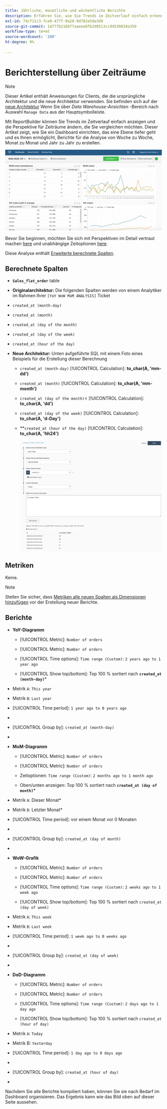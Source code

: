 ```yaml
---
title: Jährliche, monatliche und wöchentliche Berichte
description: Erfahren Sie, wie Sie Trends im Zeitverlauf einfach erkennen und die Perspektive für Zeiträume ändern können, die Sie vergleichen möchten.
exl-id: 74cf11c3-7ce0-477f-9a28-9d782e5da3d9
source-git-commit: 14777b216bf7aaeea0fb2d0513cc94539034a359
workflow-type: tm+mt
source-wordcount: '289'
ht-degree: 0%

---
```


# Berichterstellung über Zeiträume

>[!NOTE]
>
>Dieser Artikel enthält Anweisungen für Clients, die die ursprüngliche Architektur und die neue Architektur verwenden. Sie befinden sich auf der [neue Architektur](../../administrator/account-management/new-architecture.md) Wenn Sie über _Data Warehouse-Ansichten_ -Bereich nach Auswahl `Manage Data` aus der Hauptsymbolleiste.

Mit ReportBuilder können Sie Trends im Zeitverlauf einfach anzeigen und die Perspektive für Zeiträume ändern, die Sie vergleichen möchten. Dieser Artikel zeigt, wie Sie ein Dashboard einrichten, das eine Ebene tiefer geht und es Ihnen ermöglicht, Berichte für die Analyse von Woche zu Woche, Monat zu Monat und Jahr zu Jahr zu erstellen.

![](../../assets/Wow__mom__yoy.png)

Bevor Sie beginnen, möchten Sie sich mit Perspektiven im Detail vertraut machen [here](../../tutorials/using-visual-report-builder.md) und unabhängige Zeitoptionen [here](../../tutorials/time-options-visual-rpt-bldr.md).

Diese Analyse enthält [Erweiterte berechnete Spalten](../data-warehouse-mgr/adv-calc-columns.md).

## Berechnete Spalten

* **`Sales_flat_order`** table
* **Originalarchitektur:** Die folgenden Spalten werden von einem Analytiker im Rahmen Ihrer `[YoY WoW MoM ANALYSIS]` Ticket
* `created_at (month-day)`
* `created_at (month)`
* `created_at (day of the month)`
* `created_at (day of the week)`
* `created_at (hour of the day)`

* **Neue Architektur:** Unten aufgeführte SQL mit einem Foto eines Beispiels für die Erstellung dieser Berechnung
   * `created_at (month-day)` [!UICONTROL Calculation]: **to_char(A, &#39;mm-dd&#39;)**
   * `created_at (month)` [!UICONTROL Calculation]: **to_char(A, &#39;mm-month&#39;)**
   * `created_at (day of the month)`&lt; [!UICONTROL Calculation]: **to_char(A, &#39;dd&#39;)**
   * `created_at (day of the week)` [!UICONTROL Calculation]: **to_char(A, &#39;d-Day&#39;)**
   * **`created_at (hour of the day)` [!UICONTROL Calculation]: **to_char(A, &#39;hh24&#39;)**

      ![](../../assets/new-arch-create-calc.png)

## Metriken

Keine.

>[!NOTE]
>
>Stellen Sie sicher, dass [Metriken alle neuen Spalten als Dimensionen hinzufügen](../data-warehouse-mgr/manage-data-dimensions-metrics.md) vor der Erstellung neuer Berichte.

## Berichte

* **YoY-Diagramm**
   * [!UICONTROL Metric]: `Number of orders`

   * [!UICONTROL Metric]: `Number of orders`
   * [!UICONTROL Time options]: `Time range (Custom)`: `2 years ago to 1 year ago`

   * [!UICONTROL Show top/bottom]: Top 100 % sortiert nach **`created_at (month-day)`***

* Metrik `A`: `This year`
* Metrik `B`: `Last year`
* [!UICONTROL Time period]: `1 year ago to 0 years ago`
* 
   [!UICONTROL Interval]: `None`
* [!UICONTROL Group by]: `created_at (month-day)`
* 
   [!UICONTROL Chart Type]: `Line`

* **MoM-Diagramm**
   * [!UICONTROL Metric]: `Number of orders`

   * [!UICONTROL Metric]: `Number of orders`
   * Zeitoptionen: `Time range (Custom)`: `2 months ago to 1 month ago`

   * Oben/unten anzeigen: Top 100 % sortiert nach **`created_at (day of month)`***

* Metrik `A`: Dieser Monat*
* Metrik `B`: Letzter Monat*
* [!UICONTROL Time period]: vor einem Monat vor 0 Monaten
* 
   [!UICONTROL Interval]: None
* [!UICONTROL Group by]: `created_at (day of month)`
* 
   [!UICONTROL Chart Type]: Line

* **WoW-Grafik**
   * [!UICONTROL Metric]: `Number of orders`

   * [!UICONTROL Metric]: `Number of orders`
   * [!UICONTROL Time options]: `Time range (Custom)`: `2 weeks ago to 1 week ago`

   * [!UICONTROL Show top/bottom]: Top 100 % sortiert nach `created_at (day of week)`

* Metrik `A`: `This week`
* Metrik `B`: `Last week`
* [!UICONTROL Time period]: `1 week ago to 0 weeks ago`
* 
   [!UICONTROL Interval]: `None`
* [!UICONTROL Group by]: `created_at (day of week)`
* 
   [!UICONTROL Chart Type]: `Line`

* **DoD-Diagramm**
   * [!UICONTROL Metric]: `Number of orders`

   * [!UICONTROL Metric]: `Number of orders`
   * [!UICONTROL Time options]: `Time range (Custom)`: `2 days ago to 1 day ago`

   * [!UICONTROL Show top/bottom]: Top 100 % sortiert nach `created_at (hour of day)`

* Metrik `A`: `Today`
* Metrik B: `Yesterday`
* [!UICONTROL Time period]: `1 day ago to 0 days ago`
* 
   [!UICONTROL Interval]: `None`
* [!UICONTROL Group by]: `created_at (hour of day)`
* 
   [!UICONTROL Chart Type]: `Line`

Nachdem Sie alle Berichte kompiliert haben, können Sie sie nach Bedarf im Dashboard organisieren. Das Ergebnis kann wie das Bild oben auf dieser Seite aussehen.
